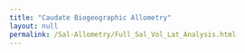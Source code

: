 ```yaml
---
title: "Caudate Biogeographic Allometry"
layout: null
permalink: /Sal-Allometry/Full_Sal_Vol_Lat_Analysis.html
---
```

